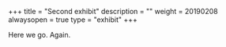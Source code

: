+++
title = "Second exhibit"
description = ""
weight = 20190208
alwaysopen = true
type = "exhibit"
+++

Here we go. Again.